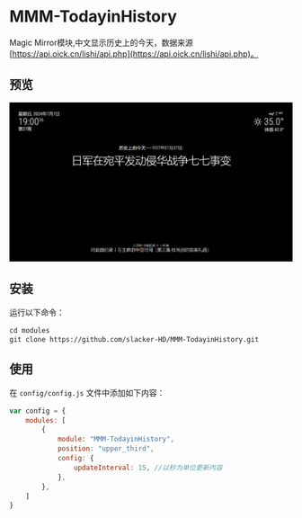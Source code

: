 # MMM-TodayinHistory

Magic Mirror模块,中文显示历史上的今天，数据来源[https://api.oick.cn/lishi/api.php](https://api.oick.cn/lishi/api.php)。

## 预览
![MMM-TodayinHistory](screenshot.png)

## 安装
运行以下命令：

```shell
cd modules
git clone https://github.com/slacker-HD/MMM-TodayinHistory.git
```
## 使用
在 `config/config.js` 文件中添加如下内容：
```js
var config = {
    modules: [
        {
			module: "MMM-TodayinHistory",
			position: "upper_third",
			config: {
				updateInterval: 15, //以秒为单位更新内容
			},
		},
    ]
}
```